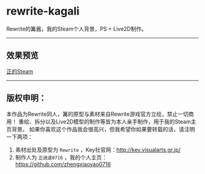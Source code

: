 # rewrite-kagali
Rewrite的篝酱，我的Steam个人背景，PS + Live2D制作。

***
## 效果预览
[正的Steam](https://steamcommunity.com/id/zhengxiaoyao0716)

***
## 版权申明：
本作品为Rewrite同人，篝的原型与素材来自Rewrite游戏官方立绘，禁止一切商用！
重绘、拆分以及Live2D模型的制作等皆为本人亲手制作，用于我的Steam主页背景。
如果你喜欢这个作品我会很高兴，但我希望你如果要转载的话，请注明一下两项：
1. 素材出处及原型为 `Rewrite` ，Key社官网：http://key.visualarts.gr.jp/
2. 制作人为 `正逍遥0716` ，我的个人主页：https://github.com/zhengxiaoyao0716
